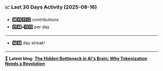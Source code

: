 <!--START_STATS-->
### 📈 Last 30 Days Activity (2025-08-16)  
- **1️⃣2️⃣4️⃣9️⃣** contributions  
- **4️⃣1️⃣•6️⃣3️⃣** per day
---
- **7️⃣7️⃣** day streak!
---
📝 **Latest blog:** [**The Hidden Bottleneck in AI's Brain: Why Tokenization Needs a Revolution**](https://andriak.com/blog/tokenization-revolution)
<!--END_STATS-->
